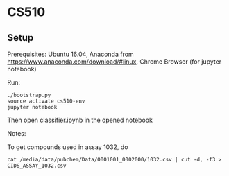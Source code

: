 # CS510

## Setup

Prerequisites: Ubuntu 16.04, Anaconda from https://www.anaconda.com/download/#linux, Chrome Browser (for jupyter notebook)

Run:

```
./bootstrap.py
source activate cs510-env
jupyter notebook
```

Then open classifier.ipynb in the opened notebook


Notes:

To get compounds used in assay 1032, do

```
cat /media/data/pubchem/Data/0001001_0002000/1032.csv | cut -d, -f3 > CIDS_ASSAY_1032.csv
```
